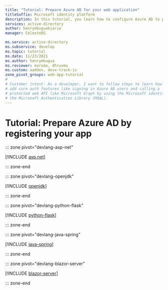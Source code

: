 ```yaml
---
title: "Tutorial: Prepare Azure AD for your web application"
titleSuffix: Microsoft identity platform
description: In this tutorial, you learn how to configure Azure AD to provide identity services to your web app so it can sign in your organization's users and get authorization for accessing resources.
services: active-directory
author: henrymbuguakiarie
manager: CelesteDG

ms.service: active-directory
ms.subservice: develop
ms.topic: tutorial
ms.date: 11/23/2021
ms.author: henrymbugua
ms.reviewer: marsma, dhruvmu
ms.custom: aaddev, devx-track-js
zone_pivot_groups: web-app-tutorial
#
# Customer intent: As a developer, I want to follow steps to learn how to
# add core auth features like signing in Azure AD users and calling a
# protected web API like Microsoft Graph by using the Microsoft identity platform and
# the Microsoft Authentication Library (MSAL).
---
```


# Tutorial: Prepare Azure AD by registering your app

::: zone pivot="devlang-asp-net"

[!INCLUDE [asp.net](./includes/web-app/asp-net-tutorial-02-prepare-azure-ad.md)]

::: zone-end

::: zone pivot="devlang-openjdk"

[!INCLUDE [openjdk](./includes/web-app/open-jdk-tutorial-02-prepare-azure-ad.md)]

::: zone-end

::: zone pivot="devlang-python-flask"

[!INCLUDE [python-flask](./includes/web-app/python-flask-tutorial-02-prepare-azure-ad.md)]

::: zone-end

::: zone pivot="devlang-java-spring"

[!INCLUDE [java-spring](./includes/web-app/java-spring-tutorial-02-prepare-azure-ad.md)]

::: zone-end

::: zone pivot="devlang-blazor-server"

[!INCLUDE [blazor-server](./includes/web-app/blazor-server-tutorial-02-prepare-azure-ad.md)]

::: zone-end